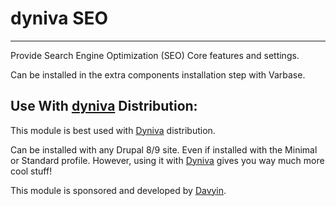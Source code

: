# dyniva SEO
---

Provide Search Engine Optimization (SEO) Core features and settings.

Can be installed in the extra components installation step with Varbase.


## Use With [dyniva](https://github.com/davyin-co/dyniva) Distribution:
This module is best used with [Dyniva](https://github.com/davyin-co/dyniva) distribution.

Can be installed with any Drupal 8/9 site.
 Even if installed with the Minimal or Standard profile.
However, using it with [Dyniva](https://github.com/davyin-co/dyniva) gives you way much more cool stuff!


This module is sponsored and developed by [Davyin](https://github.com/davyin-co/).
